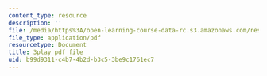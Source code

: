 ```yaml
---
content_type: resource
description: ''
file: /media/https%3A/open-learning-course-data-rc.s3.amazonaws.com/res-10-s95-physics-of-covid-19-transmission-fall-2020/b99d9311c4b74b2db3c53be9c1761ec7_9hdNPVEQLFE.pdf
file_type: application/pdf
resourcetype: Document
title: 3play pdf file
uid: b99d9311-c4b7-4b2d-b3c5-3be9c1761ec7
---
```

